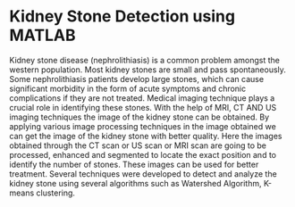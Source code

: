 # Kidney Stone Detection using MATLAB

Kidney stone disease (nephrolithiasis) is a common problem amongst the western population. Most kidney stones are small and pass spontaneously. Some nephrolithiasis patients develop large stones, which can cause significant morbidity in the form of acute symptoms and chronic complications if they are not treated. Medical imaging technique plays a crucial role in identifying these stones. With the help of MRI, CT AND US imaging techniques the image of the kidney stone can be obtained. By applying various image processing techniques in the image obtained we can get the image of the kidney stone with better quality. Here the images obtained through the CT scan or US scan or MRI scan are going to be processed, enhanced and segmented to locate the exact position and to identify the number of stones. These images can be used for better treatment. Several techniques were developed to detect and analyze the kidney stone using several algorithms such as Watershed Algorithm, K-means clustering.
